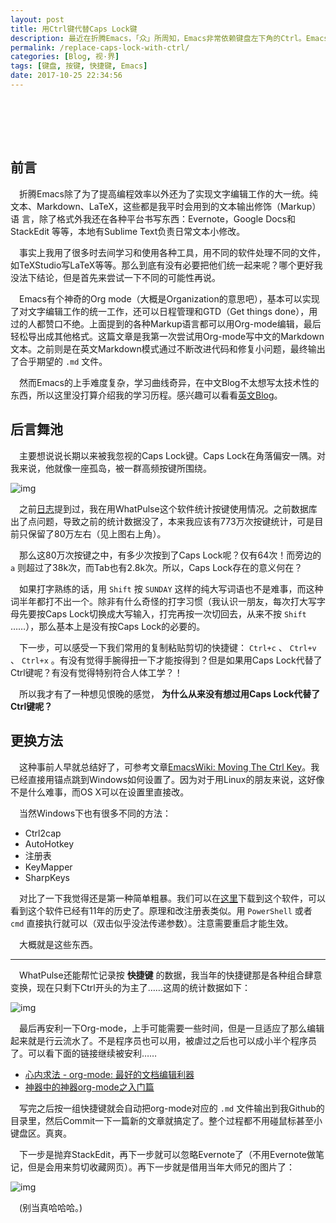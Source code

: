 ```yaml
---
layout: post
title: 用Ctrl键代替Caps Lock键
description: 最近在折腾Emacs，「众」所周知，Emacs非常依赖键盘左下角的Ctrl。Emacs许多教程的入门建议其中一条就是把Cap Locks键当做Ctrl用。我怎么就没有早点想到呢。
permalink: /replace-caps-lock-with-ctrl/
categories: [Blog, 视·界]
tags: [键盘, 按键, 快捷键, Emacs]
date: 2017-10-25 22:34:56
---
```



# 　


## 前言

　折腾Emacs除了为了提高编程效率以外还为了实现文字编辑工作的大一统。纯 文本、Markdown、LaTeX，这些都是我平时会用到的文本输出修饰（Markup）语 言，除了格式外我还在各种平台书写东西：Evernote，Google Docs和StackEdit 等等，本地有Sublime Text负责日常文本小修改。

　事实上我用了很多时去间学习和使用各种工具，用不同的软件处理不同的文件，如TeXStudio写LaTeX等等。那么到底有没有必要把他们统一起来呢？哪个更好我没法下结论，但是首先来尝试一下不同的可能性再说。

　Emacs有个神奇的Org mode（大概是Organization的意思吧），基本可以实现了对文字编辑工作的统一工作，还可以日程管理和GTD（Get things done），用过的人都赞口不绝。上面提到的各种Markup语言都可以用Org-mode编辑，最后轻松导出成其他格式。这篇文章是我第一次尝试用Org-mode写中文的Markdown文本。之前则是在英文Markdown模式通过不断改进代码和修复小问题，最终输出了合乎期望的 `.md` 文件。

　然而Emacs的上手难度复杂，学习曲线奇异，在中文Blog不太想写太技术性的东西，所以这里没打算介绍我的学习历程。感兴趣可以看看[英文Blog](https://en.dlyang.me)。


## 后言舞池

　主要想说说长期以来被我忽视的Caps Lock键。Caps Lock在角落偏安一隅。对我来说，他就像一座孤岛，被一群高频按键所围绕。

![img](http://lanternd.qiniudn.com/Pic4Post/replace-caps-lock-with-ctrl/what-pulse-caps-lock.png "WhatPulse!截图")

　之前[日志](file:///d:/whatpulse/)提到过，我在用WhatPulse这个软件统计按键使用情况。之前数据库出了点问题，导致之前的统计数据没了，本来我应该有773万次按键统计，可是目前只保留了80万左右（见上图右上角）。

　那么这80万次按键之中，有多少次按到了Caps Lock呢？仅有64次！而旁边的 `a` 则超过了38k次，而Tab也有2.8k次。所以，Caps Lock存在的意义何在？

　如果打字熟练的话，用 `Shift` 按 `SUNDAY` 这样的纯大写词语也不是难事，而这种词半年都打不出一个。除非有什么奇怪的打字习惯（我认识一朋友，每次打大写字母先要按Caps Lock切换成大写输入，打完再按一次切回去，从来不按 `Shift` ……），那么基本上是没有按Caps Lock的必要的。

　下一步，可以感受一下我们常用的复制粘贴剪切的快捷键： `Ctrl+c` 、 `Ctrl+v` 、 `Ctrl+x` 。有没有觉得手腕得扭一下才能按得到？但是如果用Caps Lock代替了Ctrl键呢？有没有觉得特别符合人体工学？！

　所以我才有了一种想见恨晚的感觉， **为什么从来没有想过用Caps Lock代替了Ctrl键呢？**


## 更换方法

　这种事前人早就总结好了，可参考文章[EmacsWiki: Moving The Ctrl Key](https://www.emacswiki.org/emacs/MovingTheCtrlKey#toc14)。我已经直接用锚点跳到Windows如何设置了。因为对于用Linux的朋友来说，这好像不是什么难事，而OS X可以在设置里直接改。

　当然Windows下也有很多不同的方法：

-   Ctrl2cap
-   AutoHotkey
-   注册表
-   KeyMapper
-   SharpKeys

　对比了一下我觉得还是第一种简单粗暴。我们可以在[这里](https://docs.microsoft.com/en-us/sysinternals/downloads/ctrl2cap)下载到这个软件，可以看到这个软件已经有11年的历史了。原理和改注册表类似。用 `PowerShell` 或者 `cmd` 直接执行就可以（双击似乎没法传递参数）。注意需要重启才能生效。

　大概就是这些东西。

---

　WhatPulse还能帮忙记录按 **快捷键** 的数据，我当年的快捷键那是各种组合肆意变换，现在只剩下Ctrl开头的为主了……这周的统计数据如下：

![img](http://lanternd.qiniudn.com/Pic4Post/replace-caps-lock-with-ctrl/what-pulse-key-combo.png "WhatPulse!截图 - 快捷键")

　最后再安利一下Org-mode，上手可能需要一些时间，但是一旦适应了那么编辑起来就是行云流水了。不是程序员也可以用，被虐过之后也可以成小半个程序员了。可以看下面的链接继续被安利……

-   [心内求法 - org-mode: 最好的文档编辑利器](http://www.cnblogs.com/holbrook/archive/2012/04/12/2444992.html#sec-1-2-3)
-   [神器中的神器org-mode之入门篇](https://my.oschina.net/klauszl/blog/261701)

　写完之后按一组快捷键就会自动把org-mode对应的 `.md` 文件输出到我Github的目录里，然后Commit一下一篇新的文章就搞定了。整个过程都不用碰鼠标甚至小键盘区。真爽。

　下一步是抛弃StackEdit，再下一步就可以忽略Evernote了（不用Evernote做笔记，但是会用来剪切收藏网页）。再下一步就是借用当年大师兄的图片了：

![img](http://lanternd.qiniudn.com/Pic4Post/replace-caps-lock-with-ctrl/emacs-hand.jpg "Emacs重度用户的未来")

　(别当真哈哈哈。)
